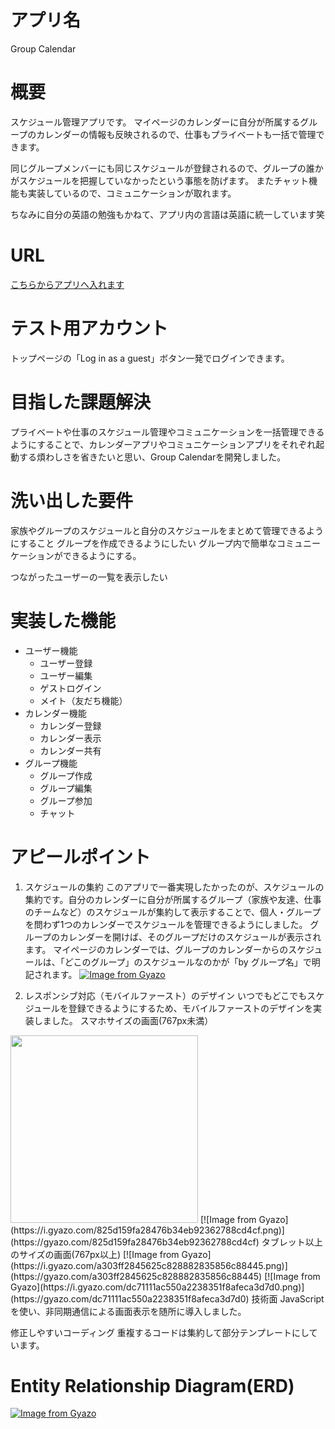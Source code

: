 # アプリ名
Group Calendar

# 概要
スケジュール管理アプリです。
マイページのカレンダーに自分が所属するグループのカレンダーの情報も反映されるので、仕事もプライベートも一括で管理できます。

同じグループメンバーにも同じスケジュールが登録されるので、グループの誰かがスケジュールを把握していなかったという事態を防げます。
またチャット機能も実装しているので、コミュニケーションが取れます。

ちなみに自分の英語の勉強もかねて、アプリ内の言語は英語に統一しています笑

# URL
[こちらからアプリへ入れます](https://group-calendar-32344.herokuapp.com/)

# テスト用アカウント
トップページの「Log in as a guest」ボタン一発でログインできます。

# 目指した課題解決
プライベートや仕事のスケジュール管理やコミュニケーションを一括管理できるようにすることで、カレンダーアプリやコミュニケーションアプリをそれぞれ起動する煩わしさを省きたいと思い、Group Calendarを開発しました。

# 洗い出した要件
家族やグループのスケジュールと自分のスケジュールをまとめて管理できるようにすること
グループを作成できるようにしたい
グループ内で簡単なコミュニーケーションができるようにする。

つながったユーザーの一覧を表示したい

# 実装した機能
- ユーザー機能
  - ユーザー登録
  - ユーザー編集
  - ゲストログイン
  - メイト（友だち機能）
- カレンダー機能
  - カレンダー登録
  - カレンダー表示
  - カレンダー共有
- グループ機能
  - グループ作成
  - グループ編集
  - グループ参加
  - チャット

# アピールポイント
1. スケジュールの集約
このアプリで一番実現したかったのが、スケジュールの集約です。自分のカレンダーに自分が所属するグループ（家族や友達、仕事のチームなど）のスケジュールが集約して表示することで、個人・グループを問わず1つのカレンダーでスケジュールを管理できるようにしました。
グループのカレンダーを開けば、そのグループだけのスケジュールが表示されます。
マイページのカレンダーでは、グループのカレンダーからのスケジュールは、「どこのグループ」のスケジュールなのかが「by グループ名」で明記されます。
[![Image from Gyazo](https://i.gyazo.com/7bb72490712070d10d9c5905a0ed0a92.png)](https://gyazo.com/7bb72490712070d10d9c5905a0ed0a92)

2. レスポンシブ対応（モバイルファースト）のデザイン
いつでもどこでもスケジュールを登録できるようにするため、モバイルファーストのデザインを実装しました。
スマホサイズの画面(767px未満）
<img src="https://gyazo.com/054352c70cb6bbdb810bb3fbd829b49f" width="300px">
[![Image from Gyazo](https://i.gyazo.com/825d159fa28476b34eb92362788cd4cf.png)](https://gyazo.com/825d159fa28476b34eb92362788cd4cf)
タブレット以上のサイズの画面(767px以上)
[![Image from Gyazo](https://i.gyazo.com/a303ff2845625c828882835856c88445.png)](https://gyazo.com/a303ff2845625c828882835856c88445)
[![Image from Gyazo](https://i.gyazo.com/dc71111ac550a2238351f8afeca3d7d0.png)](https://gyazo.com/dc71111ac550a2238351f8afeca3d7d0)
技術面
JavaScriptを使い、非同期通信による画面表示を随所に導入しました。

修正しやすいコーディング
重複するコードは集約して部分テンプレートにしています。

# Entity Relationship Diagram(ERD)
[![Image from Gyazo](https://i.gyazo.com/1418453bfd6165bf6edffe9b9dd59b0a.png)](https://gyazo.com/1418453bfd6165bf6edffe9b9dd59b0a)
